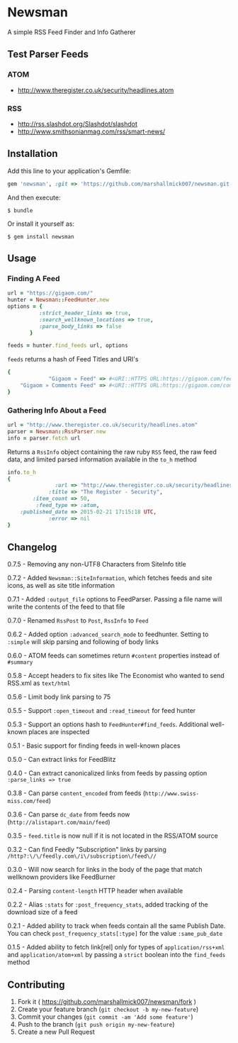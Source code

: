 # Newsman

A simple RSS Feed Finder and Info Gatherer


## Test Parser Feeds

### ATOM
- http://www.theregister.co.uk/security/headlines.atom

### RSS
- http://rss.slashdot.org/Slashdot/slashdot
- http://www.smithsonianmag.com/rss/smart-news/

## Installation

Add this line to your application's Gemfile:

```ruby
gem 'newsman', :git => 'https://github.com/marshallmick007/newsman.git'
```

And then execute:

    $ bundle

Or install it yourself as:

    $ gem install newsman

## Usage

### Finding A Feed

```ruby
url = "https://gigaom.com/"
hunter = Newsman::FeedHunter.new
options = {
          :strict_header_links => true,
          :search_wellknown_locations => true,
          :parse_body_links => false
       }

feeds = hunter.find_feeds url, options
```

`feeds` returns a hash of Feed Titles and URI's

```ruby
{
             "Gigaom » Feed" => #<URI::HTTPS URL:https://gigaom.com/feed/>,
    "Gigaom » Comments Feed" => #<URI::HTTPS URL:https://gigaom.com/comments/feed/>
}
```

### Gathering Info About a Feed

```ruby
url = "http://www.theregister.co.uk/security/headlines.atom"
parser = Newsman::RssParser.new
info = parser.fetch url
```

Returns a `RssInfo` object containing the raw ruby `RSS` feed, the raw
feed data, and limited parsed information available in the `to_h` method

```ruby
info.to_h
{
               :url => "http://www.theregister.co.uk/security/headlines.atom",
             :title => "The Register - Security",
        :item_count => 50,
         :feed_type => :atom,
    :published_date => 2015-02-21 17:15:18 UTC,
             :error => nil
}
```

## Changelog

0.7.5 - Removing any non-UTF8 Characters from SiteInfo title

0.7.2 - Added `Newsman::SiteInformation`, which fetches feeds and site
icons, as well as site title information

0.7.1 - Added `:output_file` options to FeedParser. Passing a file name
will write the contents of the feed to that file

0.7.0 - Renamed `RssPost` to `Post`, `RssInfo` to `Feed`

0.6.2 - Added option `:advanced_search_mode` to feedhunter. Setting to
`:simple` will skip parsing and following of body links

0.6.0 - ATOM feeds can sometimes return `#content` properties instead of
`#summary`

0.5.8 - Accept headers to fix sites like The Economist who wanted to
send RSS.xml as `text/html`

0.5.6 - Limit body link parsing to 75

0.5.5 - Support `:open_timeout` and `:read_timeout` for feed hunter

0.5.3 - Support an options hash to `FeedHunter#find_feeds`. Additional
well-known places are inspected

0.5.1 - Basic support for finding feeds in well-known places

0.5.0 - Can extract links for FeedBlitz

0.4.0 - Can extract canonicalized links from feeds by passing option
`:parse_links => true`

0.3.8 - Can parse `content_encoded` from feeds (`http://www.swiss-miss.com/feed`)

0.3.6 - Can parse `dc_date` from feeds now (`http://alistapart.com/main/feed`)

0.3.5 - `feed.title` is now null if it is not located in the RSS/ATOM
source

0.3.2 - Can find Feedly "Subscription" links by parsing
`/http?:\/\/feedly.com\/i\/subscription\/feed\//`

0.3.0 - Will now search for links in the body of the page that match
wellknown providers like FeedBurner

0.2.4 - Parsing `content-length` HTTP header when available

0.2.2 - Alias `:stats` for `:post_frequency_stats`, added tracking of
the download size of a feed

0.2.1 - Added ability to track when feeds contain all the same Publish
Date. You can check `post_frequency_stats[:type]` for the value
`:same_pub_date`

0.1.5 - Added ability to fetch link[rel] only for types of
`application/rss+xml` and `application/atom+xml` by passing a `strict`
boolean into the `find_feeds` method

## Contributing

1. Fork it ( https://github.com/marshallmick007/newsman/fork )
2. Create your feature branch (`git checkout -b my-new-feature`)
3. Commit your changes (`git commit -am 'Add some feature'`)
4. Push to the branch (`git push origin my-new-feature`)
5. Create a new Pull Request
